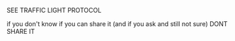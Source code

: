 SEE TRAFFIC LIGHT PROTOCOL

if you don't know if you can share it (and if you ask and still not sure) DONT SHARE IT
